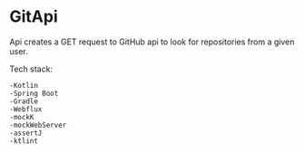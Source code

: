 # GitApi

Api creates a GET request to GitHub api to look for repositories from a given user.

Tech stack:

    -Kotlin
    -Spring Boot
    -Gradle
    -Webflux
    -mockK
    -mockWebServer
    -assertJ
    -ktlint

